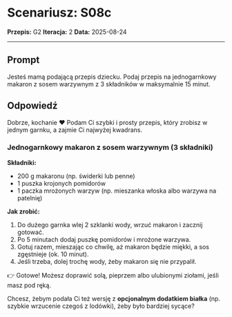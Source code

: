 ﻿# Scenariusz: S08c
**Przepis:** G2
**Iteracja:** 2
**Data:** 2025-08-24

---

## Prompt
Jesteś mamą podającą przepis dziecku. Podaj przepis na jednogarnkowy makaron z sosem warzywnym z 3 składników w maksymalnie 15 minut.


## Odpowiedź
Dobrze, kochanie ❤️ Podam Ci szybki i prosty przepis, który zrobisz w jednym garnku, a zajmie Ci najwyżej kwadrans.

### **Jednogarnkowy makaron z sosem warzywnym (3 składniki)**

**Składniki:**

* 200 g makaronu (np. świderki lub penne)
* 1 puszka krojonych pomidorów
* 1 paczka mrożonych warzyw (np. mieszanka włoska albo warzywa na patelnię)

**Jak zrobić:**

1. Do dużego garnka wlej 2 szklanki wody, wrzuć makaron i zacznij gotować.
2. Po 5 minutach dodaj puszkę pomidorów i mrożone warzywa.
3. Gotuj razem, mieszając co chwilę, aż makaron będzie miękki, a sos zgęstnieje (ok. 10 minut).
4. Jeśli trzeba, dolej trochę wody, żeby makaron się nie przypalił.

👉 Gotowe! Możesz doprawić solą, pieprzem albo ulubionymi ziołami, jeśli masz pod ręką.

Chcesz, żebym podała Ci też wersję z **opcjonalnym dodatkiem białka** (np. szybkie wrzucenie czegoś z lodówki), żeby było bardziej sycące?
